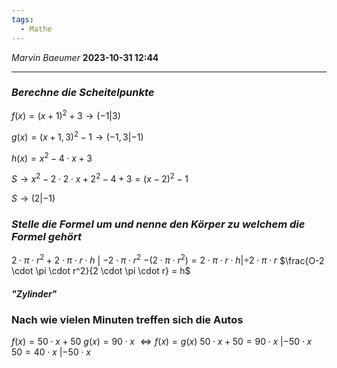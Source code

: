 ```yaml
---
tags:
  - Mathe
---
```

*Marvin Baeumer* **2023-10-31 12:44**

---
### *Berechne die Scheitelpunkte*
$f(x) = (x + 1)^2 + 3 \rightarrow (-1 | 3)$

$g(x) = (x + 1,3 )^2 - 1 \rightarrow (-1,3 | -1)$

$h(x) = x^2 - 4 \cdot x + 3$

$S \rightarrow x^2 - 2 \cdot 2 \cdot x + 2^2 - 4 + 3 = (x - 2)^2 - 1$

$S \rightarrow (2 | -1)$

### *Stelle die Formel um und nenne den Körper zu welchem die Formel gehört*

$2 \cdot \pi \cdot r^2 + 2 \cdot \pi \cdot r \cdot h$ | $- 2 \cdot \pi \cdot r^2$
$-(2\cdot \pi \cdot r^2) = 2 \cdot \pi \cdot r \cdot h | \div 2 \cdot \pi \cdot r$
$\frac{O-2 \cdot \pi \cdot r^2}{2 \cdot \pi \cdot r} = h$
#### *"Zylinder"*

### Nach wie vielen Minuten treffen sich die Autos

$f(x) = 50 \cdot x + 50$
$g(x) = 90 \cdot x$
$\Leftrightarrow f(x) = g(x)$
$50 \cdot x + 50 = 90 \cdot x ~ | - 50 \cdot x$
$50 = 40 \cdot x ~ | - 50 \cdot x$